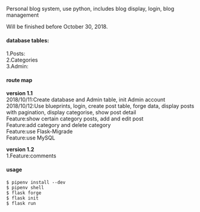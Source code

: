 Personal blog system, use python, includes blog display, login, blog management

Will be finished before October 30, 2018.

#### database tables:  
1.Posts:  
2.Categories  
3.Admin:  
 
#### route map  
**version 1.1**  
2018/10/11:Create database and Admin table, init Admin account  
2018/10/12:Use blueprints, login, create post table, forge data, display posts with pagination, display categorise, show post detail   
Feature:show certain category posts, add and edit post  
Feature:add category and delete category  
Feature:use Flask-Migrade  
Feature:use MySQL

**version 1.2**  
1.Feature:comments  
#### usage
```
$ pipenv install --dev
$ pipenv shell
$ flask forge
$ flask init
$ flask run
```
